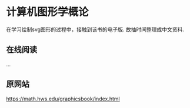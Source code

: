 # 计算机图形学概论

在学习绘制svg图形的过程中，接触到该书的电子版. 故抽时间整理成中文资料.

## 在线阅读

...

## 原网站

<https://math.hws.edu/graphicsbook/index.html>
